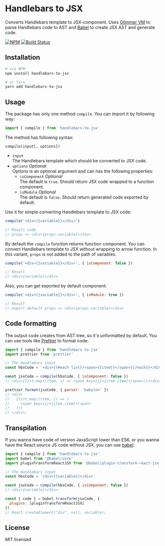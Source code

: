 # Handlebars to JSX

Converts Handlebars template to JSX-component. Uses [Glimmer VM](https://github.com/glimmerjs/glimmer-vm/) to parse Handlebars code to AST and [Babel](https://github.com/babel/babel/) to create JSX AST and generate code.

[![NPM](https://img.shields.io/npm/v/handlebars-to-jsx.svg?style=flat-square)](https://www.npmjs.com/package/handlebars-to-jsx)
[![Build Status](https://img.shields.io/travis/danakt/handlebars-to-jsx.svg?style=flat-square)](https://travis-ci.org/danakt/handlebars-to-jsx)

## Installation

```bash
# via NPM
npm install handlebars-to-jsx

# or Yarn
yarn add handlebars-to-jsx
```

## Usage

The package has only one method `compile`. You can import it by following way:

```js
import { compile } from 'handlebars-to-jsx'
```

The method has following syntax:

```
compile(input[, options])
```

- `input`  
  The Handlebars template which should be converted to JSX code.
- `options` _Optional_  
  Options is an optional argument and can has the following properties:
  - `isComponent` _Optional_  
    The default is `true`. Should return JSX code wrapped to a function component.
  - `isModule` _Optional_  
    The default is `false`. Should return generated code exported by default.
    <!-- Should be compiled as  -->

Use it for simple converting Handlebars template to JSX code:

```js
compile('<div>{{variable}}</div>')

// Result code
// props => <div>{props.variable}</div>
```

By default the `compile` function returns function component. You can convert Handlebars template to JSX without wrapping to arrow function. In this variant, `props` is not added to the path of variables.

```js
compile('<div>{{variable}}</div>', { isComponent: false })

// Result
// <div>{variable}</div>
```

Also, you can get exported by default component:

```js
compile('<div>{{variable}}</div>', { isModule: true })

// Result
// export default props => <div>{props.variable}</div>
```

## Code formatting

The output code creates from AST tree, so it's unformatted by default. You can use tools like [Prettier](https://prettier.io/docs/en/api.html) to format code:

```js
import { compile } from 'handlebars-to-jsx'
import prettier from 'prettier'

// The Handlebars input
const hbsCode = '<div>{{#each list}}<span>{{item}}</span>{{/each}}</div>'

const jsxCode = compile(hbsCode, { isComponent: false })
// <div>{list.map((item, i) => <span key={i}>{item.item}</span>)}</div>;

prettier.format(jsxCode, { parser: 'babylon' })
// <div>
//   {list.map((item, i) => (
//     <span key={i}>{item.item}</span>
//   ))}
// </div>;
```

## Transpilation

If you wanna have code of version JavaScript lower than ES6, or you wanna have the React source JS code without JSX, you can use [babel](https://github.com/babel/babel):

```js
import { compile } from 'handlebars-to-jsx'
import babel from '@babel/core'
import pluginTransformReactJSX from '@babel/plugin-transform-react-jsx'

// The Handlebars input
const hbsCode = '<div>{{variable}}</div>'

const jsxCode = compile(hbsCode, { isComponent: false })
// <div>{variable}</div>;

const { code } = babel.transform(jsxCode, {
  plugins: [pluginTransformReactJSX]
})
// React.createElement("div", null, variable);
```

## License

MIT licensed
